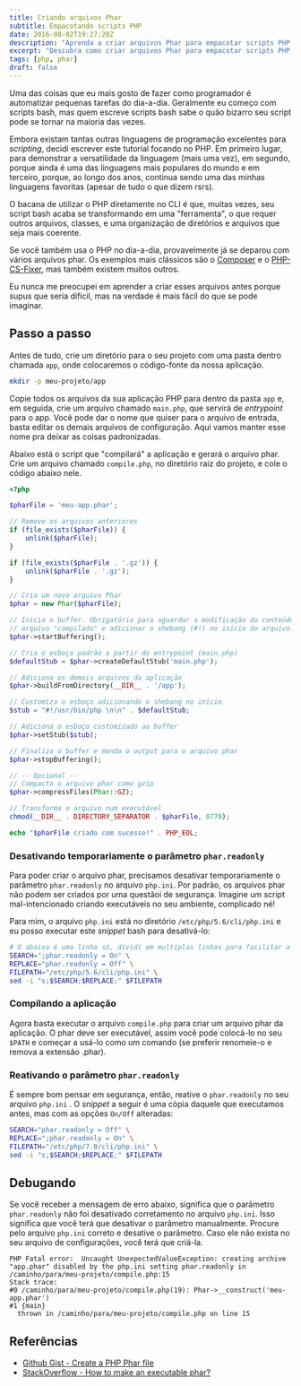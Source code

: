 ```yaml
---
title: Criando arquivos Phar
subtitle: Empacotando scripts PHP
date: 2016-08-02T19:27:28Z
description: "Aprenda a criar arquivos Phar para empacotar scripts PHP, tornando-os executáveis e fáceis de distribuir."
excerpt: "Descubra como criar arquivos Phar para empacotar scripts PHP, transformando-os em executáveis e facilitando sua distribuição e uso."
tags: [php, phar]
draft: false
---
```

Uma das coisas que eu mais gosto de fazer como programador é automatizar pequenas tarefas do dia-a-dia. Geralmente eu começo com scripts bash, mas quem escreve scripts bash sabe o quão bizarro seu script pode se tornar na maioria das vezes.

Embora existam tantas outras linguagens de programação excelentes para _scripting_, decidi escrever este tutorial focando no PHP. Em primeiro lugar, para demonstrar a versatilidade da linguagem (mais uma vez), em segundo, porque ainda é uma das linguagens mais populares do mundo e em terceiro, porque, ao longo dos anos, continua sendo uma das minhas linguagens favoritas (apesar de tudo o que dizem rsrs).

O bacana de utilizar o PHP diretamente no CLI é que, muitas vezes, seu script bash acaba se transformando em uma "ferramenta", o que requer outros arquivos, classes, e uma organização de diretórios e arquivos que seja mais coerente.

Se você também usa o PHP no dia-a-dia, provavelmente já se deparou com vários arquivos phar. Os exemplos mais clássicos são o [Composer](https://getcomposer.org/) e o [PHP-CS-Fixer](https://github.com/FriendsOfPHP/PHP-CS-Fixer), mas também existem muitos outros.

Eu nunca me preocupei em aprender a criar esses arquivos antes porque supus que seria difícil, mas na verdade é mais fácil do que se pode imaginar.

## Passo a passo

Antes de tudo, crie um diretório para o seu projeto com uma pasta dentro chamada `app`, onde colocaremos o código-fonte da nossa aplicação.

```bash
mkdir -p meu-projeto/app
```

Copie todos os arquivos da sua aplicação PHP para dentro da pasta `app` e, em seguida, crie um arquivo chamado `main.php`, que servirá de _entrypoint_ para o app. Você pode dar o nome que quiser para o arquivo de entrada, basta editar os demais arquivos de configuração. Aqui vamos manter esse nome pra deixar as coisas padronizadas.

Abaixo está o script que "compilará" a aplicação e gerará o arquivo phar. Crie um arquivo chamado `compile.php`, no diretório raiz do projeto, e cole o código abaixo nele.

```php
<?php

$pharFile = 'meu-app.phar';

// Remove os arquivos anteriores
if (file_exists($pharFile)) {
    unlink($pharFile);
}

if (file_exists($pharFile . '.gz')) {
    unlink($pharFile . '.gz');
}

// Cria um novo arquivo Phar
$phar = new Phar($pharFile);

// Inicia o buffer. Obrigatório para aguardar a modificação do conteúdo do
// arquivo "compilado" e adicionar o shebang (#!) no início do arquivo.
$phar->startBuffering();

// Cria o esboço padrão a partir do entrypoint (main.php)
$defaultStub = $phar->createDefaultStub('main.php');

// Adiciona os demais arquivos da aplicação
$phar->buildFromDirectory(__DIR__ . '/app');

// Customiza o esboço adicionando o shebang no início
$stub = "#!/usr/bin/php \n\n" . $defaultStub;

// Adiciona o esboço customizado ao buffer
$phar->setStub($stub);

// Finaliza o buffer e manda o output para o arquivo phar
$phar->stopBuffering();

// -- Opcional --
// Compacta o arquivo phar como gzip
$phar->compressFiles(Phar::GZ);

// Transforma o arquivo num executável
chmod(__DIR__ . DIRECTORY_SEPARATOR . $pharFile, 0770);

echo "$pharFile criado com sucesso!" . PHP_EOL;
```

### Desativando temporariamente o parâmetro `phar.readonly`

Para poder criar o arquivo phar, precisamos desativar temporariamente o parâmetro `phar.readonly` no arquivo `php.ini`. Por padrão, os arquivos phar não podem ser criados por uma questãoi de segurança. Imagine um script mal-intencionado criando executáveis no seu ambiente, complicado né!

Para mim, o arquivo `php.ini` está no diretório `/etc/php/5.6/cli/php.ini` e eu posso executar este _snippet_ bash para desativá-lo:

```bash
# O abaixo é uma linha só, dividi em multiplas linhas para facilitar a leitura
SEARCH=";phar.readonly = On" \
REPLACE="phar.readonly = Off" \
FILEPATH="/etc/php/5.6/cli/php.ini" \
sed -i "s;$SEARCH;$REPLACE;" $FILEPATH
```

### Compilando a aplicação

Agora basta executar o arquivo `compile.php` para criar um arquivo phar da aplicação. O phar deve ser executável, assim você pode colocá-lo no seu `$PATH` e começar a usá-lo como um comando (se preferir renomeie-o e remova a extensão .phar).

### Reativando o parâmetro `phar.readonly`

É sempre bom pensar em segurança, então, reative o `phar.readonly` no seu arquivo `php.ini` . O _snippet_ a seguir é uma cópia daquele que executamos antes, mas com as opções `On/Off` alteradas:

```bash
SEARCH="phar.readonly = Off" \
REPLACE=";phar.readonly = On" \
FILEPATH="/etc/php/7.0/cli/php.ini" \
sed -i "s;$SEARCH;$REPLACE;" $FILEPATH
```

## Debugando

Se você receber a mensagem de erro abaixo, significa que o parâmetro `phar.readonly` não foi desativado corretamento no arquivo `php.ini`. Isso significa que você terá que desativar o parâmetro manualmente. Procure pelo arquivo `php.ini` correto e desative o parâmetro. Caso ele não exista no seu arquivo de configurações, você terá que criá-la.

```log
PHP Fatal error:  Uncaught UnexpectedValueException: creating archive "app.phar" disabled by the php.ini setting phar.readonly in /caminho/para/meu-projeto/compile.php:15
Stack trace:
#0 /caminho/para/meu-projeto/compile.php(19): Phar->__construct('meu-app.phar')
#1 {main}
  thrown in /caminho/para/meu-projeto/compile.php on line 15
```

## Referências

- [Github Gist - Create a PHP Phar file](https://gist.github.com/vzool/ef200b902d5ce0f7f17b8d9f9514e243)
- [StackOverflow - How to make an executable phar?](https://stackoverflow.com/questions/11082337/how-to-make-an-executable-phar)
